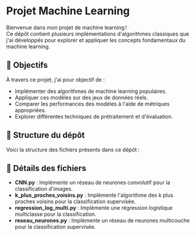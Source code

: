 # Projet Machine Learning

Bienvenue dans mon projet de machine learning !  
Ce dépôt contient plusieurs implémentations d'algorithmes classiques que j'ai développés pour explorer et appliquer les concepts fondamentaux du machine learning.

## 🧠 Objectifs

À travers ce projet, j'ai pour objectif de :

- Implémenter des algorithmes de machine learning populaires.
- Appliquer ces modèles sur des jeux de données réels.
- Comparer les performances des modèles à l'aide de métriques appropriées.
- Explorer différentes techniques de prétraitement et d'évaluation.

## 📁 Structure du dépôt

Voici la structure des fichiers présents dans ce dépôt :


## 🧪 Détails des fichiers

- **CNN.py** : Implémente un réseau de neurones convolutif pour la classification d'images.
- **k_plus_proches_voisins.py** : Implémente l'algorithme des k plus proches voisins pour la classification supervisée.
- **regression_log_multi.py** : Implémente une régression logistique multiclasse pour la classification.
- **reseau_neurones.py** : Implémente un réseau de neurones multicouche pour la classification supervisée.

